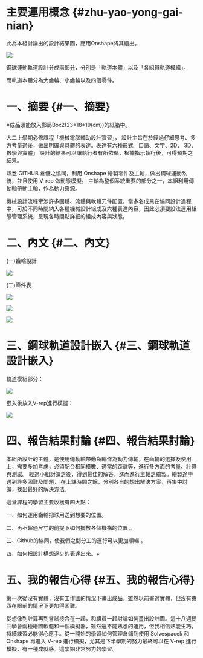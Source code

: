 # 主要運用概念 {#zhu-yao-yong-gai-nian}

此為本組討論出的設計結果圖，應用Onshape將其繪出。

![](https://s40523123.gitbooks.io/cd_week3/content/assets/picture6.png)

鋼球運動軌道設計分成兩部分，分別是「軌道本體」以及「各組員軌道模組」。

而軌道本體分為大齒輪、小齒輪以及四個零件。

# 一、摘要 {#一、摘要}

※成品須能放入郵局Box2\(23\*18\*19\(cm\)\)的紙箱中。

大二上學期必修課程「機械電腦輔助設計實習」， 設計主旨在於經過仔細思考、多方考量過後，做出明確與具體的表達。表達有六種形式「口語、文字、2D、 3D、數學與實體」 設計的結果可以讓執行者有所依循，根據指示執行後，可得預期之結果。

熟悉 GITHUB 倉儲之協同，利用 Onshape 繪製零件及主軸，做出鋼球運動系統，並且使用 V-rep 做動態模擬。 主軸為整個系統重要的部分之一，本組利用傳動軸帶動主軸，作為動力來源。

機械設計流程牽涉許多固體、流體與軟體元件配置，當多名成員在協同設計過程中，可於不同時間納入各種機械設計組成及六種表達內容，因此必須要設法運用組態管理系統，呈現各時間點詳細的組成內容與狀態。

# 二、內文 {#二、內文}

\(一\)齒輪設計

![](https://s40523123.gitbooks.io/cd_week3/content/assets/picture7.png)

\(二\)零件表

![](https://s40523123.gitbooks.io/cd_week3/content/assets/picture10.png)

![](https://s40523123.gitbooks.io/cd_week3/content/assets/picture11.png)

![](https://s40523123.gitbooks.io/cd_week3/content/assets/picture12.png)

# 三、鋼球軌道設計嵌入 {#三、鋼球軌道設計嵌入}

軌道模組部分：

![](https://s40523123.gitbooks.io/cd_week3/content/assets/picture13.png)

嵌入後放入V-rep進行模擬：

![](https://s40523123.gitbooks.io/cd_week3/content/assets/picture14.png)

# 四、報告結果討論 {#四、報告結果討論}

本組所設計的主體，是使用傳動軸帶動齒輪作為動力傳輸，在齒輪的選擇及使用上，需要多加考慮，必須配合相同模數、適當的距離等，進行多方面的考量、計算與測試。 經過小組討論之後，得到最佳的解答，進而進行主軸之繪製。繪製途中遇到許多困難及問題， 在上課時間之餘，分別各自的想出解決方案，再集中討論，找出最好的解決方法。

這堂課程的學習主要收穫有四大點：

一、如何運用齒輪把球用送到想要的位置。

二、再不超過尺寸的前提下如何擺放各個機構的位置 。

三、Github的協同，使我們之間分工的運行可以更加順暢 。

四、如何把設計構想逐步的表達出來。+

# 五、我的報告心得 {#五、我的報告心得}

第一次從沒有實體，沒有工作圖的情況下畫出成品。雖然以前畫過實體，但沒有東西在眼前的情況下更加得困難。

從想像到計算再到嘗試接合在一起，和組員一起討論如何畫出設計圖。這十八週總共學會兩種繪圖軟體和一個模擬器，雖然還不能熟悉的運用，但我相信熟能生巧，持續練習必能得心應手。從一開始的學習如何管理倉儲到使用 Solvespacek 和 Onshape 再進入 V-rep 進行模擬，尤其是下半學期的努力最終可以在 V-rep 進行模擬，有一種成就感。這學期非常努力的學習。

